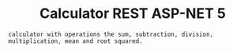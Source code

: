 # <center> Calculator  REST ASP-NET 5 </center>

    calculator with operations the sum, subtraction, division, multiplication, mean and root squared.


